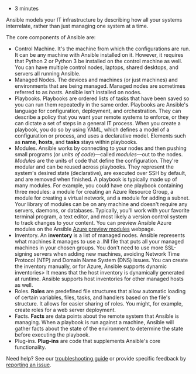 -   3 minutes

Ansible models your IT infrastructure by describing how all your systems interrelate, rather than just managing one system at a time.

The core components of Ansible are:

-   Control Machine. It's the machine from which the configurations are run. It can be any machine with Ansible installed on it. However, it requires that Python 2 or Python 3 be installed on the control machine as well. You can have multiple control nodes, laptops, shared desktops, and servers all running Ansible.
-   Managed Nodes. The devices and machines (or just machines) and environments that are being managed. Managed nodes are sometimes referred to as _hosts_. Ansible isn't installed on nodes.
-   Playbooks. Playbooks are ordered lists of tasks that have been saved so you can run them repeatedly in the same order. Playbooks are Ansible's language for configuration, deployment, and orchestration. They can describe a policy that you want your remote systems to enforce, or they can dictate a set of steps in a general IT process. When you create a playbook, you do so by using YAML, which defines a model of a configuration or process, and uses a declarative model. Elements such as **name**, **hosts**, and **tasks** stays within playbooks.
-   Modules. Ansible works by connecting to your nodes and then pushing small programs (or _units of code_)—called _modules_—out to the nodes. _Modules_ are the units of code that define the configuration. They're modular and can be reused across playbooks. They represent the system's desired state (declarative), are executed over SSH by default, and are removed when finished. A playbook is typically made up of many modules. For example, you could have one playbook containing three modules: a module for creating an Azure Resource Group, a module for creating a virtual network, and a module for adding a subnet. Your library of modules can be on any machine and doesn't require any servers, daemons, or databases. Typically, you'll work with your favorite terminal program, a text editor, and most likely a version control system to track changes to your content. You can preview Ansible Azure modules on the Ansible [Azure preview modules](https://galaxy.ansible.com/Azure/azure_preview_modules) webpage.
-   Inventory. An **inventory** is a list of managed nodes. Ansible represents what machines it manages to use a .INI file that puts all your managed machines in your chosen groups. You don't need to use more SSL-signing servers when adding new machines, avoiding Network Time Protocol (NTP) and Domain Name System (DNS) issues. You can create the inventory manually, or for Azure, Ansible supports dynamic inventories> It means that the host inventory is dynamically generated at runtime. Ansible supports host inventories for other managed hosts as well.
-   Roles. **Roles** are predefined file structures that allow automatic loading of certain variables, files, tasks, and handlers based on the file's structure. It allows for easier sharing of roles. You might, for example, create roles for a web server deployment.
-   Facts. **Facts** are data points about the remote system that Ansible is managing. When a playbook is run against a machine, Ansible will gather facts about the state of the environment to determine the state before executing the playbook.
-   Plug-ins. **Plug-ins** are code that supplements Ansible's core functionality.

Need help? See our [troubleshooting guide](https://docs.microsoft.com/en-us/learn/support/troubleshooting?uid=learn.wwl.implement-ansible.examine-ansible-components&documentId=ad51d8af-08ed-28d1-ec18-7bd31ddf05a3&versionIndependentDocumentId=865e1de0-ae93-c3d5-583f-b448b47d8a0b&contentPath=%2FMicrosoftDocs%2Flearn-pr%2Fblob%2Flive%2Flearn-pr%2Fwwl-azure%2Fimplement-ansible%2F4-examine-ansible-components.yml&url=https%3A%2F%2Fdocs.microsoft.com%2Fen-us%2Flearn%2Fmodules%2Fimplement-ansible%2F4-examine-ansible-components&author=lumac) or provide specific feedback by [reporting an issue](https://docs.microsoft.com/en-us/learn/support/troubleshooting?uid=learn.wwl.implement-ansible.examine-ansible-components&documentId=ad51d8af-08ed-28d1-ec18-7bd31ddf05a3&versionIndependentDocumentId=865e1de0-ae93-c3d5-583f-b448b47d8a0b&contentPath=%2FMicrosoftDocs%2Flearn-pr%2Fblob%2Flive%2Flearn-pr%2Fwwl-azure%2Fimplement-ansible%2F4-examine-ansible-components.yml&url=https%3A%2F%2Fdocs.microsoft.com%2Fen-us%2Flearn%2Fmodules%2Fimplement-ansible%2F4-examine-ansible-components&author=lumac#report-feedback).